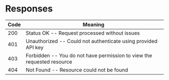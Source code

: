 # Responses

Code | Meaning
---- | -------
200  | Status OK -- Request processed without issues
401  | Unauthorized -- Could not authenticate using provided API key
403  | Forbidden -- You do not have permission to view the requested resource
404  | Not Found -- Resource could not be found
